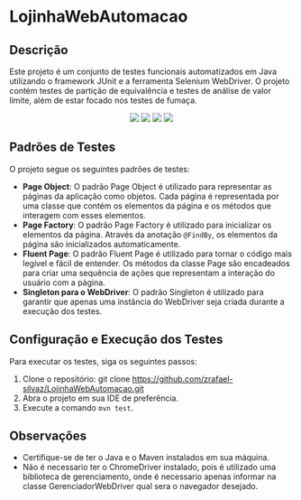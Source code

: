 # LojinhaWebAutomacao

## Descrição
Este projeto é um conjunto de testes funcionais automatizados em Java utilizando o framework JUnit e a ferramenta Selenium WebDriver. O projeto contém testes de partição de equivalência e testes de análise de valor limite, além de estar focado nos testes de fumaça.
<p align="center">
     <a alt="Java">
        <img src="https://img.shields.io/badge/Java-v17-blue.svg" />
    </a>
    <a alt="JUnit5">
        <img src="https://img.shields.io/badge/JUnit5-v5.10.0-darkred.svg" />
    </a> 
    <a alt="WebDriverManager">
        <img src="https://img.shields.io/badge/WebDriverManager-v5.6.2-green.svg" />
    </a>
    <a alt="Selenium">
        <img src="https://img.shields.io/badge/Selenium-v4.14.1-darkgreen.svg" />
    </a>
</p>

## Padrões de Testes
O projeto segue os seguintes padrões de testes:
- **Page Object**: O padrão Page Object é utilizado para representar as páginas da aplicação como objetos. Cada página é representada por uma classe que contém os elementos da página e os métodos que interagem com esses elementos.
- **Page Factory**: O padrão Page Factory é utilizado para inicializar os elementos da página. Através da anotação `@FindBy`, os elementos da página são inicializados automaticamente.
- **Fluent Page**: O padrão Fluent Page é utilizado para tornar o código mais legível e fácil de entender. Os métodos da classe Page são encadeados para criar uma sequência de ações que representam a interação do usuário com a página.
- **Singleton para o WebDriver**: O padrão Singleton é utilizado para garantir que apenas uma instância do WebDriver seja criada durante a execução dos testes.

## Configuração e Execução dos Testes
Para executar os testes, siga os seguintes passos:
1. Clone o repositório: git clone https://github.com/zrafael-silvaz/LojinhaWebAutomacao.git
2. Abra o projeto em sua IDE de preferência.
3. Execute a comando `mvn test`.

## Observações
- Certifique-se de ter o Java e o Maven instalados em sua máquina.
- Não é necessario ter o ChromeDriver instalado, pois é utilizado uma biblioteca de gerenciamento, onde é necessario apenas informar na classe GerenciadorWebDriver qual sera o navegador desejado.
